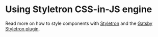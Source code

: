 # Using Styletron CSS-in-JS engine

Read more on how to style components with [Styletron](http://styletron.js.org) and the [Gatsby Styletron plugin](https://github.com/gatsbyjs/gatsby/tree/master/packages/gatsby-plugin-styletron).
